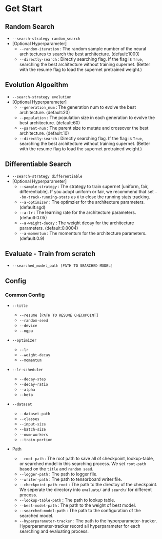 # Get Start
## Random Search
* `--search-strategy random_search`
* [Optional Hyperparameter]
    * `--random-iteration` : The random sample number of the neural architectures to search the best architecture. (default:1000)
    * `--directly-search` : Directly searching flag. If the flag is `True`, searching the best architecture without training supernet. (Better with the resume flag to load the supernet pretrained weight.)
    

## Evolution Algoeithm
* `--search-strategy evolution`
* [Optional Hyperparameter]
    * `--generation_num` : The generation num to evolve the best architecture. (default:20)
    * `--population` : The population size in each generation to evolve the best architecture. (default:60)
    * `--parent-num` : The parent size to mutate and crossover the best architecture. (default:10)
    * `--directly-search` : Directly searching flag. If the flag is `True`, searching the best architecture without training supernet. (Better with the resume flag to load the supernet pretrained weight.)

## Differentiable Search
* `--search-strategy differentiable`
* [Optional Hyperparameter]
    * `--sample-strategy` : The strategy to train supernet [uniform, fair, differentiable]. If you adopt uniform or fair, we recommend that set `--bn-track-running-stats` as `0` to close the running stats tracking.
    * `--a-optimizer` : The optimzier for the architecture parameters. (default:sgd)
    * `--a-lr` : The learning rate for the architecture parameters. (default:0.05)
    * `--a-weight-decay` : The weight decay for the architecture parameters. (default:0.0004)
    * `--a-momentum` : The momentum for the architecture parameters. (default:0.9)

## Evaluate - Train from scratch
* `--searched_model_path [PATH TO SEARCHED MODEL]`


## Config
### Common Config
* `--title`
    * `--resume [PATH TO RESUME CHECKPOINT]`
    * `--random-seed`
    * `--device`
    * `--ngpu`
* `--optimizer`
    * `--lr`
    * `--weight-decay`
    * `--momentum`
* `--lr-scheduler`
    * `--decay-step`
    * `--decay-ratio`
    * `--alpha`
    * `--beta`
* `--dataset`
    * `--dataset-path`
    * `--classes`
    * `--input-size`
    * `--batch-size`
    * `--num-workers`
    * `--train-portion`

* Path
    * `--root-path` : The root path to save all of checkpoint, lookup-table, or searched model in this searching process. We set `root-path` based on the `title` and `random seed`.
    * `--logger-path` : The path to logger file.
    * `--writer-path` : The path to tensorboard writer file.
    * `--checkpoint-path-root` : The path to the directoy of the checkpoint. We seperate the directory into `evaluate/` and `search/` for different process.
    * `--lookup-table-path` : The path to lookup table.
    * `--best-model-path` : The path to the weight of best model.
    * `--searched-model-path` : The path to the configuration of the searched model.
    * `--hyperparameter-tracker` : The path to the hyperparameter-tracker. Hyperparameter-tracker record all hyperparameter for each searching and evaluating process.



